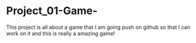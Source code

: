 # Project_01-Game-
This project is all about a game that I am going push on github so that I can work on it and this is really a amazing game!
